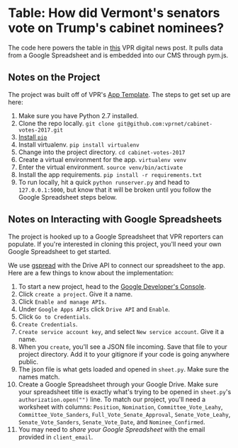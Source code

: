 # Table: How did Vermont's senators vote on Trump's cabinet nominees?

The code here powers the table in [this](http://digital.vpr.net/post/vote-tracker-how-bernie-sanders-patrick-leahy-are-voting-trumps-cabinet-picks) VPR digital news post. It pulls data from a Google Spreadsheet and is embedded into our CMS through pym.js.


## Notes on the Project

The project was built off of VPR's [App Template](https://github.com/vprnet/app-template). The steps to get set up are here:

1. Make sure you have Python 2.7 installed.
1. Clone the repo locally. `git clone git@github.com:vprnet/cabinet-votes-2017.git`
1. [Install `pip`](https://pip.pypa.io/en/latest/installing.html)
1. Install virtualenv. `pip install virtualenv`
1. Change into the project directory. `cd cabinet-votes-2017`
1. Create a virtual environment for the app. `virtualenv venv`
1. Enter the virtual environment. `source venv/bin/activate`
1. Install the app requirements. `pip install -r requirements.txt`
1. To run locally, hit a quick	`python runserver.py` and head to `127.0.0.1:5000`, but know that it will be broken until you follow the Google Spreadsheet steps below.


## Notes on Interacting with Google Spreadsheets

The project is hooked up to a Google Spreadsheet that VPR reporters can populate. If you're interested in cloning this project, you'll need your own Google Spreadsheet to get started.

We use [gspread](https://github.com/burnash/gspread) with the Drive API to connect our spreadsheet to the app. Here are a few things to know about the implementation:

1. To start a new project, head to the [Google Developer's Console](https://console.developers.google.com/project).
1. Click `create a project`. Give it a name.
1. Click `Enable and manage APIs`.
1. Under `Google Apps APIs` click `Drive API` and `Enable`.
1. Click `Go to Credentials`.
1. `Create Credentials`.
1. `Create service account key`, and select `New service account`. Give it a name.
1. When you `create`, you'll see a JSON file incoming. Save that file to your project directory. Add it to your gitignore if your code is going anywhere public.
1. The json file is what gets loaded and opened in `sheet.py`. Make sure the names match.
1. Create a Google Spreadsheet through your Google Drive. Make sure your spreadsheet title is exactly what's trying to be opened in `sheet.py`'s `authorization.open("")` line. To match our project, you'll need a worksheet with columns: `Position`, `Nomination`, `Committee_Vote_Leahy`, `Committee_Vote_Sanders`, `Full_Vote_Senate_Approval`, `Senate_Vote_Leahy`, `Senate_Vote_Sanders`, `Senate_Vote_Date`, and `Nominee_Confirmed`.
1. You may need to *share your Google Spreadsheet* with the email provided in `client_email`.

